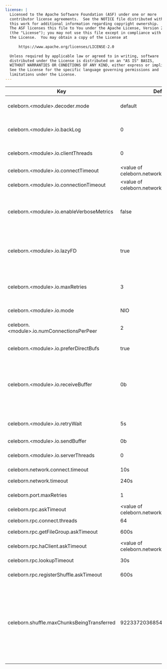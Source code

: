 ```yaml
---
license: |
  Licensed to the Apache Software Foundation (ASF) under one or more
  contributor license agreements.  See the NOTICE file distributed with
  this work for additional information regarding copyright ownership.
  The ASF licenses this file to You under the Apache License, Version 2.0
  (the "License"); you may not use this file except in compliance with
  the License.  You may obtain a copy of the License at
  
      https://www.apache.org/licenses/LICENSE-2.0
  
  Unless required by applicable law or agreed to in writing, software
  distributed under the License is distributed on an "AS IS" BASIS,
  WITHOUT WARRANTIES OR CONDITIONS OF ANY KIND, either express or implied.
  See the License for the specific language governing permissions and
  limitations under the License.
---
```


<!--begin-include-->
| Key | Default | Description | Since |
| --- | ------- | ----------- | ----- |
| celeborn.&lt;module&gt;.decoder.mode | default | Netty TransportFrameDecoder implementation, available options: default, supplier. |  | 
| celeborn.&lt;module&gt;.io.backLog | 0 | Requested maximum length of the queue of incoming connections. Default 0 for no backlog. |  | 
| celeborn.&lt;module&gt;.io.clientThreads | 0 | Number of threads used in the client thread pool. Default to 0, which is 2x#cores. |  | 
| celeborn.&lt;module&gt;.io.connectTimeout | &lt;value of celeborn.network.connect.timeout&gt; | Socket connect timeout. |  | 
| celeborn.&lt;module&gt;.io.connectionTimeout | &lt;value of celeborn.network.timeout&gt; | Connection active timeout. |  | 
| celeborn.&lt;module&gt;.io.enableVerboseMetrics | false | Whether to track Netty memory detailed metrics. If true, the detailed metrics of Netty PoolByteBufAllocator will be gotten, otherwise only general memory usage will be tracked. |  | 
| celeborn.&lt;module&gt;.io.lazyFD | true | Whether to initialize FileDescriptor lazily or not. If true, file descriptors are created only when data is going to be transferred. This can reduce the number of open files. |  | 
| celeborn.&lt;module&gt;.io.maxRetries | 3 | Max number of times we will try IO exceptions (such as connection timeouts) per request. If set to 0, we will not do any retries. |  | 
| celeborn.&lt;module&gt;.io.mode | NIO | Netty EventLoopGroup backend, available options: NIO, EPOLL. |  | 
| celeborn.&lt;module&gt;.io.numConnectionsPerPeer | 2 | Number of concurrent connections between two nodes. |  | 
| celeborn.&lt;module&gt;.io.preferDirectBufs | true | If true, we will prefer allocating off-heap byte buffers within Netty. |  | 
| celeborn.&lt;module&gt;.io.receiveBuffer | 0b | Receive buffer size (SO_RCVBUF). Note: the optimal size for receive buffer and send buffer should be latency * network_bandwidth. Assuming latency = 1ms, network_bandwidth = 10Gbps buffer size should be ~ 1.25MB. | 0.2.0 | 
| celeborn.&lt;module&gt;.io.retryWait | 5s | Time that we will wait in order to perform a retry after an IOException. Only relevant if maxIORetries > 0. | 0.2.0 | 
| celeborn.&lt;module&gt;.io.sendBuffer | 0b | Send buffer size (SO_SNDBUF). | 0.2.0 | 
| celeborn.&lt;module&gt;.io.serverThreads | 0 | Number of threads used in the server thread pool. Default to 0, which is 2x#cores. |  | 
| celeborn.network.connect.timeout | 10s | Default socket connect timeout. | 0.2.0 | 
| celeborn.network.timeout | 240s | Default timeout for network operations. | 0.2.0 | 
| celeborn.port.maxRetries | 1 | When port is occupied, we will retry for max retry times. | 0.2.0 | 
| celeborn.rpc.askTimeout | &lt;value of celeborn.network.timeout&gt; | Timeout for RPC ask operations. | 0.2.0 | 
| celeborn.rpc.connect.threads | 64 |  | 0.2.0 | 
| celeborn.rpc.getFileGroup.askTimeout | 600s | Timeout for ask operations during get reduce file group. | 0.2.0 | 
| celeborn.rpc.haClient.askTimeout | &lt;value of celeborn.network.timeout&gt; | Timeout for HA client RPC ask operations. | 0.2.0 | 
| celeborn.rpc.lookupTimeout | 30s | Timeout for RPC lookup operations. | 0.2.0 | 
| celeborn.rpc.registerShuffle.askTimeout | 600s | Timeout for ask operations during register shuffle. | 0.2.0 | 
| celeborn.shuffle.maxChunksBeingTransferred | 9223372036854775807 | The max number of chunks allowed to be transferred at the same time on shuffle service. Note that new incoming connections will be closed when the max number is hit. The client will retry according to the shuffle retry configs (see `celeborn.shuffle.io.maxRetries` and `celeborn.shuffle.io.retryWait`), if those limits are reached the task will fail with fetch failure. | 0.2.0 | 
<!--end-include-->

